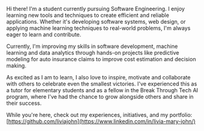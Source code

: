 Hi there! I'm a student currently pursuing Software Engineering. I enjoy learning new tools and techniques to create efficient and reliable applications. Whether it's developing software systems, web design, or applying machine learning techniques to real-world problems, I'm always eager to learn and contribute.

Currently, I'm improving my skills in software development, machine learning and data analytics through hands-on projects like predictive modeling for auto insurance claims to improve cost estimation and decision making.

As excited as I am to learn, I also love to inspire, motivate and collaborate with others to celebrate even the smallest victories. I've experienced this as a tutor for elementary students and as a fellow in the Break Through Tech AI program, where I've had the chance to grow alongside others and share in their success. 

While you're here, check out my experiences, initiatives, and my portfolio: [https://github.com/liviajohn](https://www.linkedin.com/in/livia-mary-john/)
